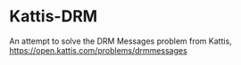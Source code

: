 # Kattis-DRM
An attempt to solve the DRM Messages problem from Kattis, https://open.kattis.com/problems/drmmessages
